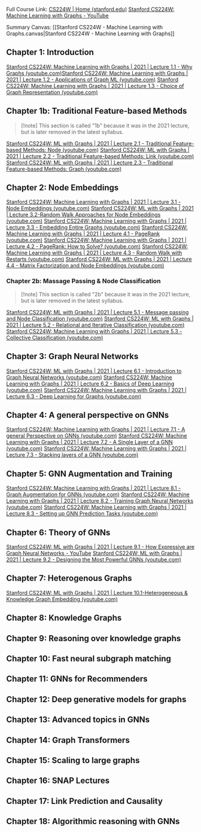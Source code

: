 Full Course Link:
[CS224W | Home (stanford.edu)](https://web.stanford.edu/class/cs224w/)
[Stanford CS224W: Machine Learning with Graphs - YouTube](https://www.youtube.com/playlist?list=PLoROMvodv4rPLKxIpqhjhPgdQy7imNkDn)

Summary Canvas:
[[Stanford CS224W - Machine Learning with Graphs.canvas|Stanford CS224W - Machine Learning with Graphs]]

## Chapter 1: Introduction

[Stanford CS224W: Machine Learning with Graphs | 2021 | Lecture 1.1 - Why Graphs (youtube.com)](https://www.youtube.com/watch?v=JAB_plj2rbA&list=PLoROMvodv4rPLKxIpqhjhPgdQy7imNkDn)[Stanford CS224W: Machine Learning with Graphs | 2021 | Lecture 1.2 - Applications of Graph ML (youtube.com)](https://www.youtube.com/watch?v=aBHC6xzx9YI&list=PLoROMvodv4rPLKxIpqhjhPgdQy7imNkDn&index=2)
[Stanford CS224W: Machine Learning with Graphs | 2021 | Lecture 1.3 - Choice of Graph Representation​ (youtube.com)](https://www.youtube.com/watch?v=P-m1Qv6-8cI&list=PLoROMvodv4rPLKxIpqhjhPgdQy7imNkDn&index=3)

## Chapter 1b: Traditional Feature-based Methods

> [!note] This section is called "1b" because it was in the 2021 lecture, but is later removed in the latest syllabus.

[Stanford CS224W: ML with Graphs | 2021 | Lecture 2.1 - Traditional Feature-based Methods: Node (youtube.com)](https://www.youtube.com/watch?v=3IS7UhNMQ3U&list=PLoROMvodv4rPLKxIpqhjhPgdQy7imNkDn&index=4)
[Stanford CS224W: ML with Graphs | 2021 | Lecture 2.2 - Traditional Feature-based Methods: Link (youtube.com)](https://www.youtube.com/watch?v=4dVwlE9jYxY&list=PLoROMvodv4rPLKxIpqhjhPgdQy7imNkDn&index=5)
[Stanford CS224W: ML with Graphs | 2021 | Lecture 2.3 - Traditional Feature-based Methods: Graph (youtube.com)](https://www.youtube.com/watch?v=buzsHTa4Hgs&list=PLoROMvodv4rPLKxIpqhjhPgdQy7imNkDn&index=6)

## Chapter 2: Node Embeddings

[Stanford CS224W: Machine Learning with Graphs | 2021 | Lecture 3.1 - Node Embeddings (youtube.com)](https://www.youtube.com/watch?v=rMq21iY61SE&list=PLoROMvodv4rPLKxIpqhjhPgdQy7imNkDn&index=7)
[Stanford CS224W: ML with Graphs | 2021 | Lecture 3.2-Random Walk Approaches for Node Embeddings (youtube.com)](https://www.youtube.com/watch?v=Xv0wRy66Big&list=PLoROMvodv4rPLKxIpqhjhPgdQy7imNkDn&index=8)
[Stanford CS224W: Machine Learning with Graphs | 2021 | Lecture 3.3 - Embedding Entire Graphs (youtube.com)](https://www.youtube.com/watch?v=eliMLfJeu7A&list=PLoROMvodv4rPLKxIpqhjhPgdQy7imNkDn&index=9)
[Stanford CS224W: Machine Learning with Graphs | 2021 | Lecture 4.1 - PageRank (youtube.com)](https://www.youtube.com/watch?v=TU0ankRcHmo&list=PLoROMvodv4rPLKxIpqhjhPgdQy7imNkDn&index=10)
[Stanford CS224W: Machine Learning with Graphs | 2021 | Lecture 4.2 - PageRank: How to Solve? (youtube.com)](https://www.youtube.com/watch?v=rK2ZBmQHVVs&list=PLoROMvodv4rPLKxIpqhjhPgdQy7imNkDn&index=11)
[Stanford CS224W: Machine Learning with Graphs | 2021 | Lecture 4.3 - Random Walk with Restarts (youtube.com)](https://www.youtube.com/watch?v=HbzQzUaJ_9I&list=PLoROMvodv4rPLKxIpqhjhPgdQy7imNkDn&index=12)
[Stanford CS224W: ML with Graphs | 2021 | Lecture 4.4 - Matrix Factorization and Node Embeddings (youtube.com)](https://www.youtube.com/watch?v=r12qJZZVtqc&list=PLoROMvodv4rPLKxIpqhjhPgdQy7imNkDn&index=13)

### Chapter 2b: Massage Passing & Node Classification

> [!note] This section is called "2b" because it was in the 2021 lecture, but is later removed in the latest syllabus.

[Stanford CS224W: ML with Graphs | 2021 | Lecture 5.1 - Message passing and Node Classification (youtube.com)](https://www.youtube.com/watch?v=6g9vtxUmfwM&list=PLoROMvodv4rPLKxIpqhjhPgdQy7imNkDn&index=14)
[Stanford CS224W: ML with Graphs | 2021 | Lecture 5.2 - Relational and Iterative Classification (youtube.com)](https://www.youtube.com/watch?v=QUO-HQ44EDc&list=PLoROMvodv4rPLKxIpqhjhPgdQy7imNkDn&index=15)
[Stanford CS224W: Machine Learning with Graphs | 2021 | Lecture 5.3 - Collective Classification (youtube.com)](https://www.youtube.com/watch?v=kh3I_UTtUOo&list=PLoROMvodv4rPLKxIpqhjhPgdQy7imNkDn&index=16)

## Chapter 3: Graph Neural Networks

[Stanford CS224W: ML with Graphs | 2021 | Lecture 6.1 - Introduction to Graph Neural Networks (youtube.com)](https://www.youtube.com/watch?v=F3PgltDzllc&list=PLoROMvodv4rPLKxIpqhjhPgdQy7imNkDn&index=17)
[Stanford CS224W: Machine Learning with Graphs | 2021 | Lecture 6.2 - Basics of Deep Learning (youtube.com)](https://www.youtube.com/watch?v=tutlI9YzJ2g&list=PLoROMvodv4rPLKxIpqhjhPgdQy7imNkDn&index=18)
[Stanford CS224W: Machine Learning with Graphs | 2021 | Lecture 6.3 - Deep Learning for Graphs (youtube.com)](https://www.youtube.com/watch?v=MH4yvtgAR-4&list=PLoROMvodv4rPLKxIpqhjhPgdQy7imNkDn&index=19)

## Chapter 4: A general perspective on GNNs

[Stanford CS224W: Machine Learning with Graphs | 2021 | Lecture 7.1 - A general Perspective on GNNs (youtube.com)](https://www.youtube.com/watch?v=RU9uTa_-ZOw&list=PLoROMvodv4rPLKxIpqhjhPgdQy7imNkDn&index=20)
[Stanford CS224W: Machine Learning with Graphs | 2021 | Lecture 7.2 - A Single Layer of a GNN (youtube.com)](https://www.youtube.com/watch?v=247Mkqj_wRM&list=PLoROMvodv4rPLKxIpqhjhPgdQy7imNkDn&index=21)
[Stanford CS224W: Machine Learning with Graphs | 2021 | Lecture 7.3 - Stacking layers of a GNN (youtube.com)](https://www.youtube.com/watch?v=ew1cnUjRgl4&list=PLoROMvodv4rPLKxIpqhjhPgdQy7imNkDn&index=22)

## Chapter 5: GNN Augmentation and Training

[Stanford CS224W: Machine Learning with Graphs | 2021 | Lecture 8.1 - Graph Augmentation for GNNs (youtube.com)](https://www.youtube.com/watch?v=1A6VoEkQnhQ&list=PLoROMvodv4rPLKxIpqhjhPgdQy7imNkDn&index=23)
[Stanford CS224W: Machine Learning with Graphs | 2021 | Lecture 8.2 - Training Graph Neural Networks (youtube.com)](https://www.youtube.com/watch?v=eXIIH8YVxKI&list=PLoROMvodv4rPLKxIpqhjhPgdQy7imNkDn&index=24)
[Stanford CS224W: Machine Learning with Graphs | 2021 | Lecture 8.3 - Setting up GNN Prediction Tasks (youtube.com)](https://www.youtube.com/watch?v=ewEW_EMzRuo&list=PLoROMvodv4rPLKxIpqhjhPgdQy7imNkDn&index=25)

## Chapter 6: Theory of GNNs

[Stanford CS224W: ML with Graphs | 2021 | Lecture 9.1 - How Expressive are Graph Neural Networks - YouTube](https://www.youtube.com/watch?v=5vMEgYbka0A&list=PLoROMvodv4rPLKxIpqhjhPgdQy7imNkDn&index=26)
[Stanford CS224W: ML with Graphs | 2021 | Lecture 9.2 - Designing the Most Powerful GNNs (youtube.com)](https://www.youtube.com/watch?v=B5y47gWt3co&list=PLoROMvodv4rPLKxIpqhjhPgdQy7imNkDn&index=27)

## Chapter 7: Heterogenous Graphs

[Stanford CS224W: ML with Graphs | 2021 | Lecture 10.1-Heterogeneous & Knowledge Graph Embedding (youtube.com)](https://www.youtube.com/watch?v=Rfkntma6ZUI&list=PLoROMvodv4rPLKxIpqhjhPgdQy7imNkDn&index=28)


## Chapter 8: Knowledge Graphs


## Chapter 9: Reasoning over knowledge graphs


## Chapter 10: Fast neural subgraph matching


## Chapter 11: GNNs for Recommenders


## Chapter 12: Deep generative models for graphs


## Chapter 13: Advanced topics in GNNs


## Chapter 14: Graph Transformers


## Chapter 15: Scaling to large graphs


## Chapter 16: SNAP Lectures


## Chapter 17: Link Prediction and Causality


## Chapter 18: Algorithmic reasoning with GNNs








